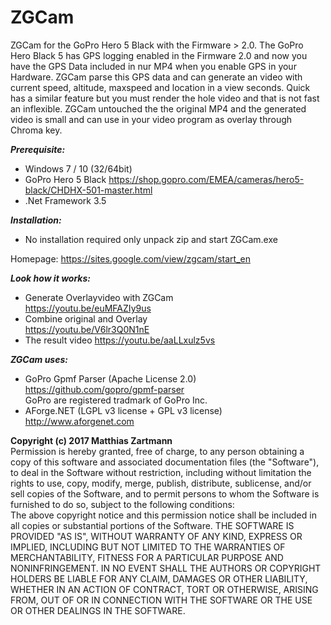 # ZGCam
ZGCam for the GoPro Hero 5 Black with the Firmware > 2.0.
The GoPro Hero Black 5 has GPS logging enabled in the Firmware 2.0 and now you have the GPS Data included in nur MP4 when you enable GPS in your Hardware. ZGCam parse this GPS data and can generate an video with current speed, altitude, maxspeed and location in a view seconds. Quick has a similar feature but you must render the hole video and that is not fast an inflexible.
ZGCam untouched the the original MP4 and the generated video is small and can use in your video program as overlay through Chroma key.

***Prerequisite:***   
* Windows 7  / 10 (32/64bit)
* GoPro Hero 5 Black https://shop.gopro.com/EMEA/cameras/hero5-black/CHDHX-501-master.html
* .Net Framework 3.5
  
***Installation:***    
* No installation required only unpack  zip and start  ZGCam.exe

Homepage: https://sites.google.com/view/zgcam/start_en

***Look how it works:***      
* Generate Overlayvideo with ZGCam     
  https://youtu.be/euMFAZIy9us  
* Combine original and Overlay   
  https://youtu.be/V6lr3Q0N1nE
* The result video
  https://youtu.be/aaLLxulz5vs


***ZGCam uses:***    
* GoPro Gpmf Parser (Apache License 2.0)    
   https://github.com/gopro/gpmf-parser    
   GoPro are registered tradmark of GoPro Inc.     
* AForge.NET (LGPL v3 license +  GPL v3 license)   
   http://www.aforgenet.com   

**Copyright (c) 2017 Matthias Zartmann**     
Permission is hereby granted, free of charge, to any person obtaining a copy of this software and associated documentation files (the "Software"), to deal in the Software without restriction, including without limitation the rights to use, copy, modify, merge, publish, distribute, sublicense, and/or sell copies of the Software, and to permit persons to whom the Software is furnished to do so, subject to the following conditions:   
The above copyright notice and this permission notice shall be included in all copies or substantial portions of the Software.
THE SOFTWARE IS PROVIDED "AS IS", WITHOUT WARRANTY OF ANY KIND, EXPRESS OR IMPLIED, INCLUDING BUT NOT LIMITED TO THE WARRANTIES OF MERCHANTABILITY, FITNESS FOR A PARTICULAR PURPOSE AND NONINFRINGEMENT. IN NO EVENT SHALL THE AUTHORS OR COPYRIGHT HOLDERS BE LIABLE FOR ANY CLAIM, DAMAGES OR OTHER LIABILITY, WHETHER IN AN ACTION OF CONTRACT, TORT OR OTHERWISE, ARISING FROM, OUT OF OR IN CONNECTION WITH THE SOFTWARE OR THE USE OR OTHER DEALINGS IN THE SOFTWARE.

